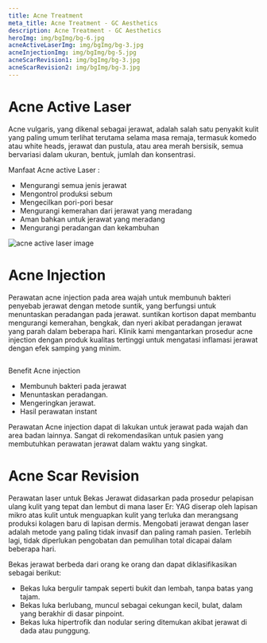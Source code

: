 ```yaml
---
title: Acne Treatment
meta_title: Acne Treatment - GC Aesthetics
description: Acne Treatment - GC Aesthetics
heroImg: img/bgImg/bg-6.jpg
acneActiveLaserImg: img/bgImg/bg-3.jpg
acneInjectionImg: img/bgImg/bg-5.jpg
acneScarRevision1: img/bgImg/bg-3.jpg
acneScarRevision2: img/bgImg/bg-3.jpg
---
```


<div class="container">

<div class="row mt-4">
<div class="col-12 col-md-6 col-lg-9">

# Acne Active Laser

Acne vulgaris, yang dikenal sebagai jerawat, adalah salah satu penyakit
kulit yang paling umum terlihat terutama selama masa remaja, termasuk
komedo atau white heads, jerawat dan pustula, atau area merah bersisik,
semua bervariasi dalam ukuran, bentuk, jumlah dan konsentrasi.

Manfaat Acne active Laser :

- Mengurangi semua jenis jerawat
- Mengontrol produksi sebum
- Mengecilkan pori-pori besar
- Mengurangi kemerahan dari jerawat yang meradang
- Aman bahkan untuk jerawat yang meradang
- Mengurangi peradangan dan kekambuhan

</div>
<div class="col-12 col-md-6 col-lg-3 order-1 order-md-2">

<img :src="acneActiveLaserImg" class="custom-img w-100" alt="acne active laser image" />

</div>
</div>

<div class="row mt-4">
<div class="col">

# Acne Injection

Perawatan acne injection pada area wajah untuk membunuh bakteri penyebab jerawat dengan metode suntik, yang berfungsi
untuk menuntaskan peradangan pada jerawat. suntikan kortison dapat membantu mengurangi kemerahan, bengkak, dan nyeri
akibat peradangan jerawat yang parah dalam beberapa hari. Klinik kami mengantarkan prosedur acne injection dengan produk
kualitas tertinggi untuk mengatasi inflamasi jerawat dengan efek samping yang minim.

</div>
</div>

<div class="row">
<div class="col-12 col-md-6 col-lg-3">
<img :src="acneInjectionImg" class="custom-img w-100" alt="" />
</div>
<div class="col-12 col-md-6 col-lg-9 mt-3 mt-md-0">

Benefit Acne injection

- Membunuh bakteri pada jerawat
- Menuntaskan peradangan.
- Mengeringkan jerawat.
- Hasil perawatan instant

Perawatan Acne injection dapat di lakukan untuk jerawat pada wajah
dan area badan lainnya. Sangat di rekomendasikan untuk pasien yang
membutuhkan perawatan jerawat dalam waktu yang singkat.

</div>
</div>

<div class="row mt-4">
<div class="col-12">

# Acne Scar Revision

Perawatan laser untuk Bekas Jerawat didasarkan pada prosedur pelapisan ulang kulit yang tepat dan lembut di mana laser Er:
YAG diserap oleh lapisan mikro atas kulit untuk menguapkan kulit yang terluka dan merangsang produksi kolagen baru di
lapisan dermis. Mengobati jerawat dengan laser adalah metode yang paling tidak invasif dan paling ramah pasien. Terlebih lagi,
tidak diperlukan pengobatan dan pemulihan total dicapai dalam beberapa hari.

Bekas jerawat berbeda dari orang ke orang dan dapat diklasifikasikan sebagai berikut:

- Bekas luka bergulir tampak seperti bukit dan lembah, tanpa batas yang tajam.
- Bekas luka berlubang, muncul sebagai cekungan kecil, bulat, dalam yang berakhir di dasar pinpoint.
- Bekas luka hipertrofik dan nodular sering ditemukan akibat jerawat di dada atau punggung.

</div>

<div class="col-12 col-md-6 m-3 m-md-0">
<img :src="acneScarRevision1" class="w-100" alt="" />
</div>
<div class="col-12 col-md-6 m-3 m-md-0">
<img :src="acneScarRevision2" class="w-100" alt="" />
</div>

</div>

</div>
